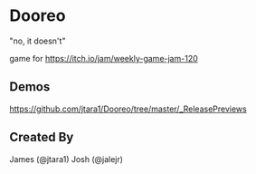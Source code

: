 # Dooreo
"no, it doesn't"

game for https://itch.io/jam/weekly-game-jam-120

## Demos

https://github.com/jtara1/Dooreo/tree/master/_ReleasePreviews

## Created By

James (@jtara1)
Josh (@jalejr)
